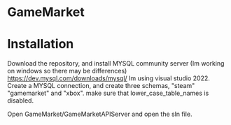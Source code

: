 # GameMarket
# Installation
Download the repository, and install MYSQL community server (Im working on windows so there may be differences)
https://dev.mysql.com/downloads/mysql/
Im using visual studio 2022.
Create a MYSQL connection, and create three schemas, "steam" "gamemarket" and "xbox". make sure that lower_case_table_names is disabled.

Open GameMarket/GameMarketAPIServer and open the sln file.


